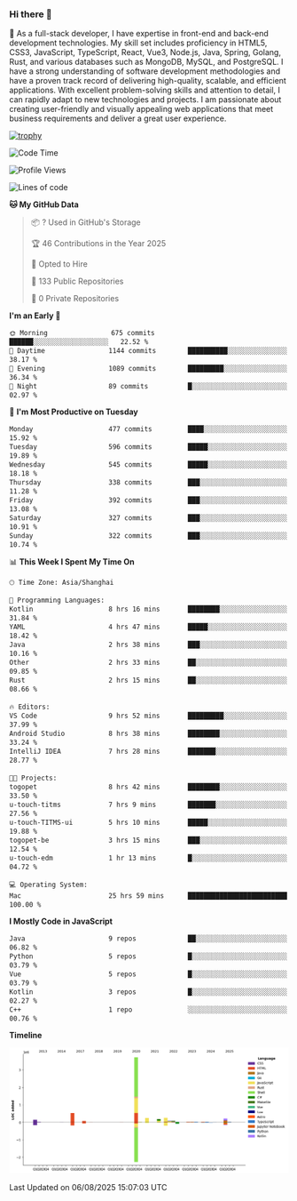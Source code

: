 ### Hi there 👋

🌱 As a full-stack developer, I have expertise in front-end and back-end development technologies. My skill set includes proficiency in HTML5, CSS3, JavaScript, TypeScript, React, Vue3, Node.js, Java, Spring, Golang, Rust, and various databases such as MongoDB, MySQL, and PostgreSQL. I have a strong understanding of software development methodologies and have a proven track record of delivering high-quality, scalable, and efficient applications. With excellent problem-solving skills and attention to detail, I can rapidly adapt to new technologies and projects. I am passionate about creating user-friendly and visually appealing web applications that meet business requirements and deliver a great user experience.

[![trophy](https://github-profile-trophy.vercel.app/?username=elton&rank=SECRET,SSS,SS,S,AAA,AA,A&theme=onedark&no-frame=true&margin-w=10)](https://github.com/ryo-ma/github-profile-trophy)

<!--START_SECTION:waka-->
![Code Time](http://img.shields.io/badge/Code%20Time-1%2C842%20hrs%2022%20mins-blue)

![Profile Views](http://img.shields.io/badge/Profile%20Views-1-blue)

![Lines of code](https://img.shields.io/badge/From%20Hello%20World%20I%27ve%20Written-5.8%20million%20lines%20of%20code-blue)

**🐱 My GitHub Data** 

> 📦 ? Used in GitHub's Storage 
 > 
> 🏆 46 Contributions in the Year 2025
 > 
> 💼 Opted to Hire
 > 
> 📜 133 Public Repositories 
 > 
> 🔑 0 Private Repositories 
 > 
**I'm an Early 🐤** 

```text
🌞 Morning                675 commits         ██████░░░░░░░░░░░░░░░░░░░   22.52 % 
🌆 Daytime                1144 commits        ██████████░░░░░░░░░░░░░░░   38.17 % 
🌃 Evening                1089 commits        █████████░░░░░░░░░░░░░░░░   36.34 % 
🌙 Night                  89 commits          █░░░░░░░░░░░░░░░░░░░░░░░░   02.97 % 
```
📅 **I'm Most Productive on Tuesday** 

```text
Monday                   477 commits         ████░░░░░░░░░░░░░░░░░░░░░   15.92 % 
Tuesday                  596 commits         █████░░░░░░░░░░░░░░░░░░░░   19.89 % 
Wednesday                545 commits         █████░░░░░░░░░░░░░░░░░░░░   18.18 % 
Thursday                 338 commits         ███░░░░░░░░░░░░░░░░░░░░░░   11.28 % 
Friday                   392 commits         ███░░░░░░░░░░░░░░░░░░░░░░   13.08 % 
Saturday                 327 commits         ███░░░░░░░░░░░░░░░░░░░░░░   10.91 % 
Sunday                   322 commits         ███░░░░░░░░░░░░░░░░░░░░░░   10.74 % 
```


📊 **This Week I Spent My Time On** 

```text
🕑︎ Time Zone: Asia/Shanghai

💬 Programming Languages: 
Kotlin                   8 hrs 16 mins       ████████░░░░░░░░░░░░░░░░░   31.84 % 
YAML                     4 hrs 47 mins       █████░░░░░░░░░░░░░░░░░░░░   18.42 % 
Java                     2 hrs 38 mins       ███░░░░░░░░░░░░░░░░░░░░░░   10.16 % 
Other                    2 hrs 33 mins       ██░░░░░░░░░░░░░░░░░░░░░░░   09.85 % 
Rust                     2 hrs 15 mins       ██░░░░░░░░░░░░░░░░░░░░░░░   08.66 % 

🔥 Editors: 
VS Code                  9 hrs 52 mins       █████████░░░░░░░░░░░░░░░░   37.99 % 
Android Studio           8 hrs 38 mins       ████████░░░░░░░░░░░░░░░░░   33.24 % 
IntelliJ IDEA            7 hrs 28 mins       ███████░░░░░░░░░░░░░░░░░░   28.77 % 

🐱‍💻 Projects: 
togopet                  8 hrs 42 mins       ████████░░░░░░░░░░░░░░░░░   33.50 % 
u-touch-titms            7 hrs 9 mins        ███████░░░░░░░░░░░░░░░░░░   27.56 % 
u-touch-TITMS-ui         5 hrs 10 mins       █████░░░░░░░░░░░░░░░░░░░░   19.88 % 
togopet-be               3 hrs 15 mins       ███░░░░░░░░░░░░░░░░░░░░░░   12.54 % 
u-touch-edm              1 hr 13 mins        █░░░░░░░░░░░░░░░░░░░░░░░░   04.72 % 

💻 Operating System: 
Mac                      25 hrs 59 mins      █████████████████████████   100.00 % 
```

**I Mostly Code in JavaScript** 

```text
Java                     9 repos             ██░░░░░░░░░░░░░░░░░░░░░░░   06.82 % 
Python                   5 repos             █░░░░░░░░░░░░░░░░░░░░░░░░   03.79 % 
Vue                      5 repos             █░░░░░░░░░░░░░░░░░░░░░░░░   03.79 % 
Kotlin                   3 repos             █░░░░░░░░░░░░░░░░░░░░░░░░   02.27 % 
C++                      1 repo              ░░░░░░░░░░░░░░░░░░░░░░░░░   00.76 % 
```



**Timeline**

![Lines of Code chart](https://raw.githubusercontent.com/elton/elton/main/assets/bar_graph.png)


 Last Updated on 06/08/2025 15:07:03 UTC
<!--END_SECTION:waka-->

<!--
**elton/elton** is a ✨ _special_ ✨ repository because its `README.md` (this file) appears on your GitHub profile.

Here are some ideas to get you started:

- 🔭 I’m currently working on ...
- 🌱 I’m currently learning ...
- 👯 I’m looking to collaborate on ...
- 🤔 I’m looking for help with ...
- 💬 Ask me about ...
- 📫 How to reach me: ...
- 😄 Pronouns: ...
- ⚡ Fun fact: ...
-->
